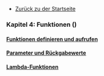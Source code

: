 - [Zurück zu der Startseite](../Kapitel_0/Anfang_Lese_Mich.md)

### Kapitel 4: Funktionen ()
#### [Funktionen definieren und aufrufen](/Projekte/Kapitel_4/Funktionen.md)
#### [Parameter und Rückgabewerte](/Projekte/Kapitel_4/Parameter_und_Rueckgabewerte.md)
#### [Lambda-Funktionen](/Projekte/Kapitel_4/Lambda_Funktionen.md)